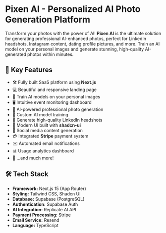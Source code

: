 # Pixen AI - Personalized AI Photo Generation Platform

Transform your photos with the power of AI! **Pixen AI** is the ultimate solution for generating professional AI-enhanced photos, perfect for LinkedIn headshots, Instagram content, dating profile pictures, and more. Train an AI model on your personal images and generate stunning, high-quality AI-generated photos within minutes.

## 🚀 Key Features  

- 🛠️ Fully built SaaS platform using **Next.js**
- 💻 Beautiful and responsive landing page
- 🤖 Train AI models on your personal images
- 🖥️ Intuitive event monitoring dashboard
- 🎯 AI-powered professional photo generation
- 🎨 Custom AI model training
- 💼 Generate high-quality LinkedIn headshots
- 🌟 Modern UI built with **shadcn-ui**
- 📱 Social media content generation
- 💳 Integrated **Stripe** payment system
- ✉️ Automated email notifications
- 📊 Usage analytics dashboard
- 🎁 ...and much more!

## 🛠️ Tech Stack

- **Framework:** Next.js 15 (App Router)
- **Styling:** Tailwind CSS, Shadcn UI
- **Database:** Supabase (PostgreSQL)
- **Authentication:** Supabase Auth
- **AI Integration:** Replicate AI API
- **Payment Processing:** Stripe
- **Email Service:** Resend
- **Language:** TypeScript
